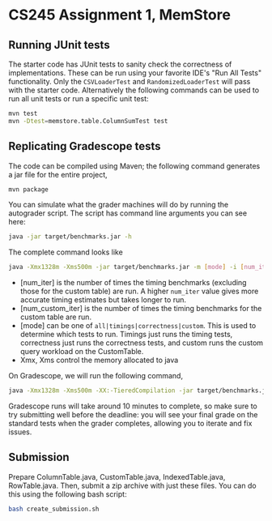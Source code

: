 # CS245 Assignment 1, MemStore

## Running JUnit tests

The starter code has JUnit tests to sanity check the correctness of implementations.
These can be run using your favorite IDE's "Run All Tests" functionality. 
Only the `CSVLoaderTest` and `RandomizedLoaderTest` will pass with the starter code.
Alternatively the following commands can be used to run all unit tests or run a specific unit test:
```bash
mvn test
mvn -Dtest=memstore.table.ColumnSumTest test
```

## Replicating Gradescope tests

The code can be compiled using Maven; the following command generates a jar file
for the entire project,

```bash
mvn package
```

You can simulate what the grader machines will do by running the autograder script.
The script has command line arguments you can see here:

```bash
java -jar target/benchmarks.jar -h
```

The complete command looks like

```bash
java -Xmx1328m -Xms500m -jar target/benchmarks.jar -m [mode] -i [num_iter] -ci [num_custom_iter] -o ./out.json
```

- [num_iter] is the number of times the timing benchmarks (excluding those for the
  custom table) are run. A higher `num_iter` value gives more accurate timing
  estimates but takes longer to run.
- [num_custom_iter] is the number of times the timing benchmarks for the custom
  table are run.
- [mode] can be one of `all|timings|correctness|custom`. This is used to
  determine which tests to run.
  Timings just runs the timing tests, correctness just runs the correctness
  tests, and custom runs the custom query workload on the CustomTable.
- Xmx, Xms control the  memory allocated to java

On Gradescope, we will run the following command,

```bash
java -Xmx1328m -Xms500m -XX:-TieredCompilation -jar target/benchmarks.jar -m all -i 60 -ci 30 -o GRADE_FILE
```

Gradescope runs will take around 10 minutes to complete, so make sure to try
submitting well before the deadline: you will see your final grade on the
standard tests when the grader completes, allowing you to iterate and fix issues.

## Submission

Prepare ColumnTable.java, CustomTable.java, IndexedTable.java, RowTable.java.
Then, submit a zip archive with just these files. You can do this using the
following bash script:

```bash
bash create_submission.sh
```
